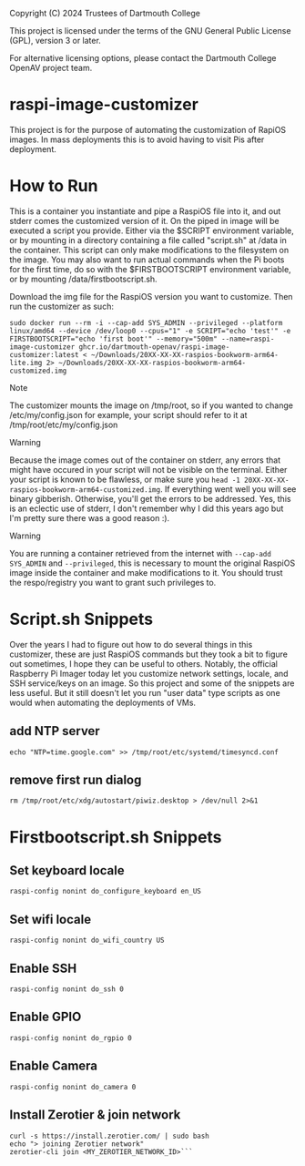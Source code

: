 Copyright (C) 2024 Trustees of Dartmouth College

This project is licensed under the terms of the GNU General Public License (GPL), version 3 or later.

For alternative licensing options, please contact the Dartmouth College OpenAV project team.

# raspi-image-customizer

This project is for the purpose of automating the customization of RapiOS images. In mass deployments this is to avoid having to visit Pis after deployment.

# How to Run

This is a container you instantiate and pipe a RaspiOS file into it, and out stderr comes the customized version of it. On the piped in image will be executed a script you provide. Either via the $SCRIPT environment variable, or by mounting in a directory containing a file called "script.sh" at /data in the container. This script can only make modifications to the filesystem on the image. You may also want to run actual commands when the Pi boots for the first time, do so with the $FIRSTBOOTSCRIPT environment variable, or by mounting /data/firstbootscript.sh.

Download the img file for the RaspiOS version you want to customize. Then run the customizer as such:

```sudo docker run --rm -i --cap-add SYS_ADMIN --privileged --platform linux/amd64 --device /dev/loop0 --cpus="1" -e SCRIPT="echo 'test'" -e FIRSTBOOTSCRIPT="echo 'first boot'" --memory="500m" --name=raspi-image-customizer ghcr.io/dartmouth-openav/raspi-image-customizer:latest < ~/Downloads/20XX-XX-XX-raspios-bookworm-arm64-lite.img 2> ~/Downloads/20XX-XX-XX-raspios-bookworm-arm64-customized.img```

> [!NOTE]  
> The customizer mounts the image on /tmp/root, so if you wanted to change /etc/my/config.json for example, your script should refer to it at /tmp/root/etc/my/config.json

> [!WARNING]
> Because the image comes out of the container on stderr, any errors that might have occured in your script will not be visible on the terminal. Either your script is known to be flawless, or make sure you `head -1 20XX-XX-XX-raspios-bookworm-arm64-customized.img`. If everything went well you will see binary gibberish. Otherwise, you'll get the errors to be addressed. Yes, this is an eclectic use of stderr, I don't remember why I did this years ago but I'm pretty sure there was a good reason :).

> [!WARNING]
> You are running a container retrieved from the internet with `--cap-add SYS_ADMIN` and `--privileged`, this is necessary to mount the original RaspiOS image inside the container and make modifications to it. You should trust the respo/registry you want to grant such privileges to.




# Script.sh Snippets

Over the years I had to figure out how to do several things in this customizer, these are just RaspiOS commands but they took a bit to figure out sometimes, I hope they can be useful to others. Notably, the official Raspberry Pi Imager today let you customize network settings, locale, and SSH service/keys on an image. So this project and some of the snippets are less useful. But it still doesn't let you run "user data" type scripts as one would when automating the deployments of VMs.

## add NTP server

```echo "NTP=time.google.com" >> /tmp/root/etc/systemd/timesyncd.conf```

## remove first run dialog

```rm /tmp/root/etc/xdg/autostart/piwiz.desktop > /dev/null 2>&1```



# Firstbootscript.sh Snippets

## Set keyboard locale
```raspi-config nonint do_configure_keyboard en_US```

## Set wifi locale
```raspi-config nonint do_wifi_country US```

## Enable SSH
```raspi-config nonint do_ssh 0```

## Enable GPIO
```raspi-config nonint do_rgpio 0```

## Enable Camera
```raspi-config nonint do_camera 0```

## Install Zerotier & join network
```echo "> installing Zerotier"
curl -s https://install.zerotier.com/ | sudo bash
echo "> joining Zerotier network"
zerotier-cli join <MY_ZEROTIER_NETWORK_ID>```
